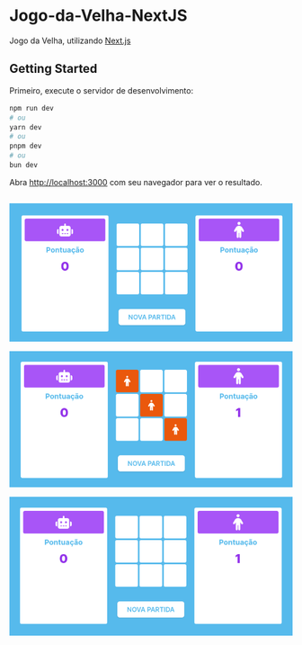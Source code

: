 # Jogo-da-Velha-NextJS

Jogo da Velha, utilizando [Next.js](https://nextjs.org/)

## Getting Started

Primeiro, execute o servidor de desenvolvimento:

```bash
npm run dev
# ou
yarn dev
# ou
pnpm dev
# ou
bun dev
```

Abra [http://localhost:3000](http://localhost:3000) com seu navegador para ver o resultado.

##

![alt text](image-1.png)

![alt text](image-2.png)

![alt text](image.png)
